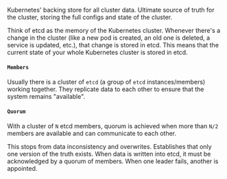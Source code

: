 Kubernetes' backing store for all cluster data. Ultimate source of truth for the cluster, storing the full configs and state of the cluster.

Think of etcd as the memory of the Kubernetes cluster. Whenever there's a change in the cluster (like a new pod is created, an old one is deleted, a service is updated, etc.), that change is stored in etcd. This means that the current state of your whole Kubernetes cluster is stored in etcd.

#### `Members`
Usually there is a cluster of `etcd` (a group of `etcd` instances/members) working together. They replicate data to each other to ensure that the system remains "available".

#### `Quorum`
With a cluster of `N` etcd members, quorum is achieved when more than `N/2` members are available and can communicate to each other.

This stops from data inconsistency and overwrites. Establishes that only one version of the truth exists. When data is written into etcd, it must be acknowledged by a quorum of members. When one leader fails, another is appointed. 




